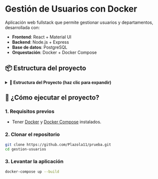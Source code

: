 #  Gestión de Usuarios con Docker

Aplicación web fullstack que permite gestionar usuarios y departamentos, desarrollada con:

- **Frontend**: React + Material UI
- **Backend**: Node.js + Express
- **Base de datos**: PostgreSQL
- **Orquestación**: Docker + Docker Compose

## 📦 Estructura del proyecto

<details> <summary><strong>📁 Estructura del Proyecto (haz clic para expandir)</strong></summary>

prueba/
├── backend/
│   ├── Dockerfile
│   ├── index.js
│   ├── models/
│   │   └── user.js
│   └── routes/
│       └── usuarios.js
├── frontend/
│   ├── Dockerfile
│   ├── vite.config.js
│   ├── src/
│   │   ├── App.jsx
│   │   ├── components/
│   │   │   ├── UserForm.jsx
│   │   │   └── UserList.jsx
│   │   └── hooks/
│   │       └── useUsuarios.js
│   └── public/
│       └── index.html
├── init.sql
├── docker-compose.yml
├── .dockerignore
├── .gitignore
└── README.md
</details>

## 🚀 ¿Cómo ejecutar el proyecto?

### 1. Requisitos previos

- Tener [Docker](https://www.docker.com/) y [Docker Compose](https://docs.docker.com/compose/install/) instalados.

### 2. Clonar el repositorio

```bash
git clone https://github.com/Plazola11/prueba.git
cd gestion-usuarios
```
### 3. Levantar la aplicación
```bash
docker-compose up --build 
```